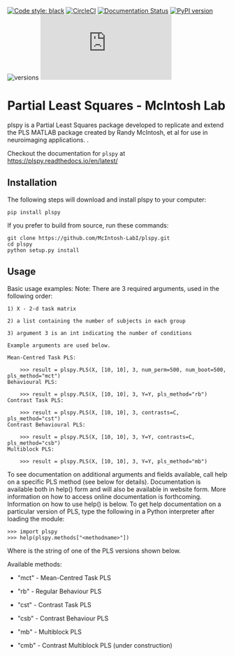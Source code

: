 [![Code style: black](https://img.shields.io/badge/code%20style-black-000000.svg)](https://github.com/psf/black) [![CircleCI](https://circleci.com/gh/McIntosh-Lab/plspy/tree/main.svg?style=svg&circle-token=3b9c7e2a597b381d8b388e0fae83552ee89e07d3)](https://circleci.com/gh/McIntosh-Lab/plspy/tree/main) [![Documentation Status](https://readthedocs.org/projects/plspy/badge/?version=latest)](https://plspy.readthedocs.io/en/latest/?badge=latest) [![PyPI version](https://badge.fury.io/py/plspy.svg)](https://badge.fury.io/py/plspy) ![versions](https://img.shields.io/pypi/pyversions/pybadges.svg) [![GitHub license](https://badgen.net/github/license/Naereen/Strapdown.js)](https://github.com/McIntosh-Lab/plspy/blob/master/LICENSE) 

# Partial Least Squares - McIntosh Lab


plspy is a Partial Least Squares package developed to replicate and extend the PLS MATLAB package created by Randy McIntosh, et al for use in neuroimaging applications.
.

Checkout the documentation for `plspy` at https://plspy.readthedocs.io/en/latest/


## Installation

The following steps will download and install plspy to your computer:

`pip install plspy`

If you prefer to build from source, run these commands:

```
git clone https://github.com/McIntosh-LabI/plspy.git
cd plspy
python setup.py install
```


## Usage

Basic usage examples:
    Note: There are 3 required arguments, used in the following order:

    1) X - 2-d task matrix
    
    2) a list containing the number of subjects in each group
    
    3) argument 3 is an int indicating the number of conditions
    
    Example arguments are used below.
    
    Mean-Centred Task PLS:
        
        >>> result = plspy.PLS(X, [10, 10], 3, num_perm=500, num_boot=500,  pls_method="mct")
    Behavioural PLS:
    
        >>> result = plspy.PLS(X, [10, 10], 3, Y=Y, pls_method="rb")
    Contrast Task PLS:
        
        >>> result = plspy.PLS(X, [10, 10], 3, contrasts=C, pls_method="cst")
    Contrast Behavioural PLS:
        
        >>> result = plspy.PLS(X, [10, 10], 3, Y=Y, contrasts=C, pls_method="csb")
    Multiblock PLS:
        
        >>> result = plspy.PLS(X, [10, 10], 3, Y=Y, pls_method="mb")


To see documentation on additional arguments and fields available,
call help on a specific PLS method (see below for details).
Documentation is available both in help() form and will also be available
in website form. More information on how to access online documentation is
forthcoming. Information on how to use help() is below.
To get help documentation on a particular version of PLS, type the following
in a Python interpreter after loading the module:

    >>> import plspy
    >>> help(plspy.methods["<methodname>"])

Where <method> is the string of one of the PLS versions shown below.
  
Available methods:

* "mct" - Mean-Centred Task PLS
  
* "rb"  - Regular Behaviour PLS
  
* "cst" - Contrast Task PLS
  
* "csb" - Contrast Behaviour PLS
  
* "mb"  - Multiblock PLS
  
* "cmb" - Contrast Multiblock PLS (under construction)
